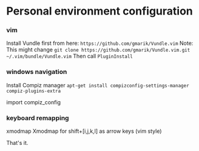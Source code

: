 # Personal environment configuration

### vim
Install Vundle first from here: `https://github.com/gmarik/Vundle.vim`
Note: This might change
`git clone https://github.com/gmarik/Vundle.vim.git ~/.vim/bundle/Vundle.vim`
Then call `PluginInstall`

### windows navigation
Install Compiz manager
`apt-get install compizconfig-settings-manager compiz-plugins-extra`

import compiz_config

### keyboard remapping
xmodmap Xmodmap for shift+[i,j,k,l] as arrow keys (vim style)

That's it.

